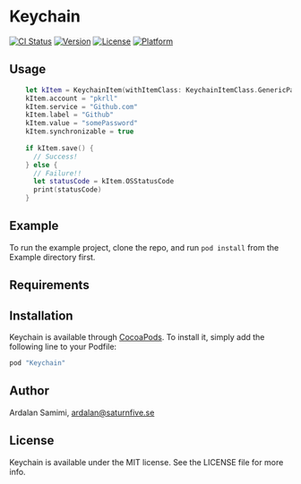 # Keychain

[![CI Status](http://img.shields.io/travis/pkrll/Keychain.svg?style=flat)](https://travis-ci.org/pkrll/Keychain)
[![Version](https://img.shields.io/cocoapods/v/Keychain.svg?style=flat)](http://cocoapods.org/pods/Keychain)
[![License](https://img.shields.io/cocoapods/l/Keychain.svg?style=flat)](http://cocoapods.org/pods/Keychain)
[![Platform](https://img.shields.io/cocoapods/p/Keychain.svg?style=flat)](http://cocoapods.org/pods/Keychain)

## Usage

```swift
    let kItem = KeychainItem(withItemClass: KeychainItemClass.GenericPassword)
    kItem.account = "pkrll"
    kItem.service = "Github.com"
    kItem.label = "Github"
    kItem.value = "somePassword"
    kItem.synchronizable = true
    
    if kItem.save() {
      // Success!
    } else {
      // Failure!!
      let statusCode = kItem.OSStatusCode
      print(statusCode)
    }
```

## Example

To run the example project, clone the repo, and run `pod install` from the Example directory first.

## Requirements

## Installation

Keychain is available through [CocoaPods](http://cocoapods.org). To install
it, simply add the following line to your Podfile:

```ruby
pod "Keychain"
```

## Author

Ardalan Samimi, ardalan@saturnfive.se

## License

Keychain is available under the MIT license. See the LICENSE file for more info.
